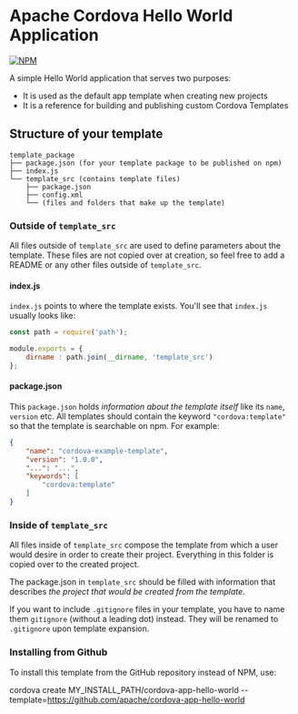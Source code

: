 <!--
#
# Licensed to the Apache Software Foundation (ASF) under one
# or more contributor license agreements.  See the NOTICE file
# distributed with this work for additional information
# regarding copyright ownership.  The ASF licenses this file
# to you under the Apache License, Version 2.0 (the
# "License"); you may not use this file except in compliance
# with the License.  You may obtain a copy of the License at
#
# http://www.apache.org/licenses/LICENSE-2.0
#
# Unless required by applicable law or agreed to in writing,
# software distributed under the License is distributed on an
# "AS IS" BASIS, WITHOUT WARRANTIES OR CONDITIONS OF ANY
#  KIND, either express or implied.  See the License for the
# specific language governing permissions and limitations
# under the License.
#
-->

# Apache Cordova Hello World Application

[![NPM](https://nodei.co/npm/cordova-app-hello-world.png)](https://nodei.co/npm/cordova-app-hello-world/)

A simple Hello World application that serves two purposes:

- It is used as the default app template when creating new projects
- It is a reference for building and publishing custom Cordova Templates

## Structure of your template

```text
template_package
├── package.json (for your template package to be published on npm)
├── index.js
└── template_src (contains template files)
    ├── package.json
    ├── config.xml
    └── (files and folders that make up the template)
```

### Outside of `template_src`

All files outside of `template_src` are used to define parameters about the template. These files are not copied over at creation, so feel free to add a README or any other files outside of `template_src`.

#### index.js

`index.js` points to where the template exists. You'll see that `index.js` usually looks like:

```javascript
const path = require('path');

module.exports = {
    dirname : path.join(__dirname, 'template_src')
};
```

#### package.json

This `package.json` holds *information about the template itself* like its `name`, `version` etc. All templates should contain the keyword `"cordova:template"` so that the template is searchable on npm. For example:

```json
{
    "name": "cordova-example-template",
    "version": "1.0.0",
    "...": "...",
    "keywords": [
        "cordova:template"
    ]
}
```

### Inside of `template_src`

All files inside of `template_src` compose the template from which a user would desire in order to create their project. Everything in this folder is copied over to the created project.

The package.json in `template_src` should be filled with information that describes *the project that would be created from the template*.

If you want to include `.gitignore` files in your template, you have to name them `gitignore` (without a leading dot) instead. They will be renamed to `.gitignore` upon template expansion.

### Installing from Github

To install this template from the GitHub repository instead of NPM, use:

   cordova create MY_INSTALL_PATH/cordova-app-hello-world --template=https://github.com/apache/cordova-app-hello-world

